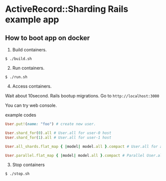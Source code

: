 # ActiveRecord::Sharding Rails example app

## How to boot app on docker

1. Build containers.

``` shell
$ ./build.sh
```

2. Run containers.

``` shell
$ ./run.sh
```

4. Access containers.

Wait about 10second. Rails bootup migrations. Go to `http://localhost:3000`

You can try web console.

example codes

``` ruby
User.put!(name: "foo") # create new user.

User.shard_for(0).all # User.all for user-0 host
User.shard_for(1).all # User.all for user-1 host

User.all_shards.flat_map { |model| model.all }.compact # User.all for all shards

User.parallel.flat_map { |model| model.all }.compact # Parallel User.all for all shards
```

3. Stop containers

``` shell
$ ./stop.sh
```
